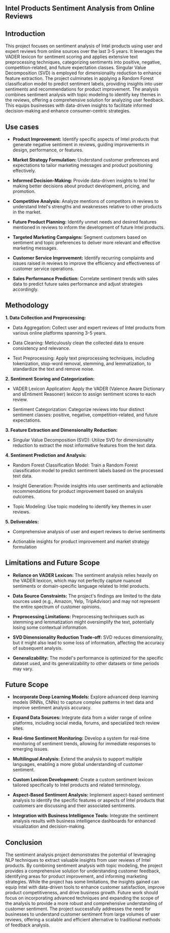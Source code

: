 ## Intel Products Sentiment Analysis from Online Reviews

## Introduction

This project focuses on sentiment analysis of Intel products using user and expert reviews from online sources over the last 3-5 years. It leverages the VADER lexicon for sentiment scoring and applies extensive text preprocessing techniques, categorizing sentiments into positive, negative, competition-related, and future expectation classes. Singular Value Decomposition (SVD) is employed for dimensionality reduction to enhance feature extraction. The project culminates in applying a Random Forest classification model to predict sentiment labels, providing insights into user sentiments and recommendations for product improvement. The analysis combines sentiment analysis with topic modeling to identify key themes in the reviews, offering a comprehensive solution for analyzing user feedback. This equips businesses with data-driven insights to facilitate informed decision-making and enhance consumer-centric strategies.
## Use cases

* **Product Improvement:** Identify specific aspects of Intel products that generate negative sentiment in reviews, guiding improvements in design, performance, or features.

* **Market Strategy Formulation:** Understand customer preferences and expectations to tailor marketing messages and product positioning effectively.

* **Informed Decision-Making:** Provide data-driven insights to Intel for making better decisions about product development, pricing, and promotion.

* **Competitive Analysis:** Analyze mentions of competitors in reviews to understand Intel's strengths and weaknesses relative to other products in the market.

* **Future Product Planning:** Identify unmet needs and desired features mentioned in reviews to inform the development of future Intel products.

* **Targeted Marketing Campaigns:** Segment customers based on sentiment and topic preferences to deliver more relevant and effective marketing messages.

* **Customer Service Improvement:** Identify recurring complaints and issues raised in reviews to improve the efficiency and effectiveness of customer service operations.

* **Sales Performance Prediction:** Correlate sentiment trends with sales data to predict future sales performance and adjust strategies accordingly.
## Methodology

**1. Data Collection and Preprocessing:**


 
* Data Aggregation: Collect user and expert reviews of Intel products from various online platforms spanning 3-5 years.

* Data Cleaning: Meticulously clean the collected data to ensure consistency and relevance.

* Text Preprocessing: Apply text preprocessing techniques, including tokenization, stop-word removal, stemming, and lemmatization, to standardize the text and remove noise.

**2. Sentiment Scoring and Categorization:**


 
* VADER Lexicon Application: Apply the VADER (Valence Aware Dictionary and sEntiment Reasoner) lexicon to assign sentiment scores to each review.

* Sentiment Categorization: Categorize reviews into four distinct sentiment classes: positive, negative, competition-related, and future expectations.

**3. Feature Extraction and Dimensionality Reduction:**


 
* Singular Value Decomposition (SVD): Utilize SVD for dimensionality reduction to extract the most informative features from the text data.

**4. Sentiment Prediction and Analysis:**


 
* Random Forest Classification Model: Train a Random Forest classification model to predict sentiment labels based on the processed text data.

* Insight Generation: Provide insights into user sentiments and actionable recommendations for product improvement based on analysis outcomes.

* Topic Modeling: Use topic modeling to identify key themes in user reviews.

**5. Deliverables:**


 
* Comprehensive analysis of user and expert reviews to derive sentiments

* Actionable insights for product improvement and market strategy formulation
## Limitations and Future Scope

* **Reliance on VADER Lexicon:** The sentiment analysis relies heavily on the VADER lexicon, which may not perfectly capture nuanced sentiments or domain-specific language related to Intel products.

* **Data Source Constraints:** The project's findings are limited to the data sources used (e.g., Amazon, Yelp, TripAdvisor) and may not represent the entire spectrum of customer opinions.

* **Preprocessing Limitations:** Preprocessing techniques such as stemming and lemmatization might oversimplify the text, potentially losing some contextual information.

* **SVD Dimensionality Reduction Trade-off:** SVD reduces dimensionality, but it might also lead to some loss of information, affecting the accuracy of subsequent analysis.

* **Generalizability:** The model's performance is optimized for the specific dataset used, and its generalizability to other datasets or time periods may vary.
## Future Scope

* **Incorporate Deep Learning Models:** Explore advanced deep learning models (RNNs, CNNs) to capture complex patterns in text data and improve sentiment analysis accuracy.

* **Expand Data Sources:** Integrate data from a wider range of online platforms, including social media, forums, and specialized tech review sites.

* **Real-time Sentiment Monitoring:** Develop a system for real-time monitoring of sentiment trends, allowing for immediate responses to emerging issues.

* **Multilingual Analysis:** Extend the analysis to support multiple languages, enabling a more global understanding of customer sentiment.

* **Custom Lexicon Development:** Create a custom sentiment lexicon tailored specifically to Intel products and related terminology.

* **Aspect-Based Sentiment Analysis:** Implement aspect-based sentiment analysis to identify the specific features or aspects of Intel products that customers are discussing and their associated sentiments.

* **Integration with Business Intelligence Tools:** Integrate the sentiment analysis results with business intelligence dashboards for enhanced visualization and decision-making.
## Conclusion

The sentiment analysis project demonstrates the potential of leveraging NLP techniques to extract valuable insights from user reviews of Intel products. By combining sentiment analysis with topic modeling, the project provides a comprehensive solution for understanding customer feedback, identifying areas for product improvement, and informing marketing strategies. While the project has some limitations, the insights gained can equip Intel with data-driven tools to enhance customer satisfaction, improve product competitiveness, and drive business growth. Future work should focus on incorporating advanced techniques and expanding the scope of the analysis to provide a more robust and comprehensive understanding of customer sentiment. The project successfully addresses the need for businesses to understand customer sentiment from large volumes of user reviews, offering a scalable and efficient alternative to traditional methods of feedback analysis.
